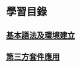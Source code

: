 # <span id='top'>學習目錄</span>
## <a href='Basic.md#top'>基本語法及環境建立</a> 
## <a href='ThirdPartyLibraries.md#top'>第三方套件應用</a>